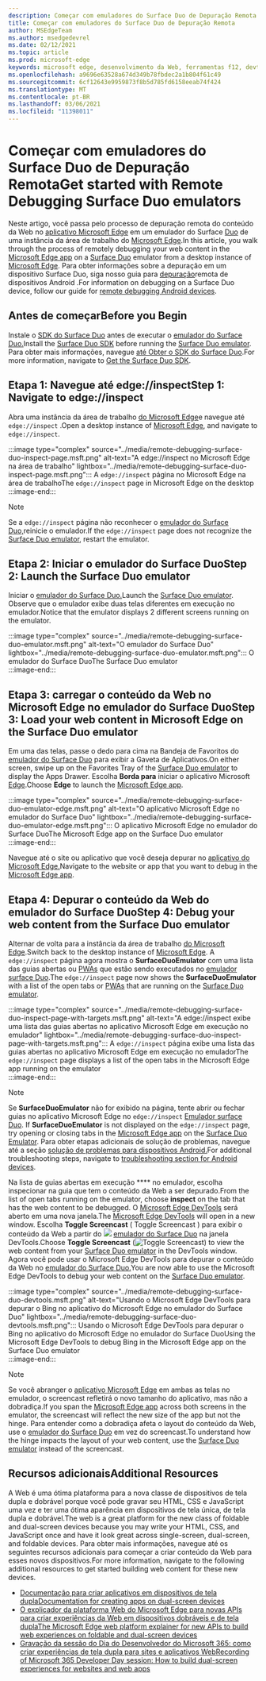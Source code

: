 ```yaml
---
description: Começar com emuladores do Surface Duo de Depuração Remota.
title: Começar com emuladores do Surface Duo de Depuração Remota
author: MSEdgeTeam
ms.author: msedgedevrel
ms.date: 02/12/2021
ms.topic: article
ms.prod: microsoft-edge
keywords: microsoft edge, desenvolvimento da Web, ferramentas f12, devtools, depuração remota, android, surface duo
ms.openlocfilehash: a9696e63528a674d349b78fbdec2a1b804f61c49
ms.sourcegitcommit: 6cf12643e9959873f8b5d785fd6158eeab74f424
ms.translationtype: MT
ms.contentlocale: pt-BR
ms.lasthandoff: 03/06/2021
ms.locfileid: "11398011"
---
```

# <a name="get-started-with-remote-debugging-surface-duo-emulators"></a><span data-ttu-id="140fe-104">Começar com emuladores do Surface Duo de Depuração Remota</span><span class="sxs-lookup"><span data-stu-id="140fe-104">Get started with Remote Debugging Surface Duo emulators</span></span>  

<span data-ttu-id="140fe-105">Neste artigo, você passa pelo processo de depuração remota do conteúdo da Web no [aplicativo Microsoft Edge][GooglePlayStoreAppsComMicrosoftEmmx] em um emulador do Surface [Duo][MicrosoftSurfaceDevicesSurfaceDuo] de uma instância da área de trabalho do [Microsoft Edge][MicrosoftEdge].</span><span class="sxs-lookup"><span data-stu-id="140fe-105">In this article, you walk through the process of remotely debugging your web content in the [Microsoft Edge app][GooglePlayStoreAppsComMicrosoftEmmx] on a [Surface Duo][MicrosoftSurfaceDevicesSurfaceDuo] emulator from a desktop instance of [Microsoft Edge][MicrosoftEdge].</span></span>  <span data-ttu-id="140fe-106">Para obter informações sobre a depuração em um dispositivo Surface Duo, siga nosso guia para [depuração][DevtoolsRemoteDebuggingMain]remota de dispositivos Android .</span><span class="sxs-lookup"><span data-stu-id="140fe-106">For information on debugging on a Surface Duo device, follow our guide for [remote debugging Android devices][DevtoolsRemoteDebuggingMain].</span></span>  

## <a name="before-you-begin"></a><span data-ttu-id="140fe-107">Antes de começar</span><span class="sxs-lookup"><span data-stu-id="140fe-107">Before you Begin</span></span>

<span data-ttu-id="140fe-108">Instale o [SDK do Surface Duo][MicrosoftDownload100847] antes de executar o [emulador do Surface Duo.][DualScreenAndroidUseEmulator]</span><span class="sxs-lookup"><span data-stu-id="140fe-108">Install the [Surface Duo SDK][MicrosoftDownload100847] before running the [Surface Duo emulator][DualScreenAndroidUseEmulator].</span></span>  <span data-ttu-id="140fe-109">Para obter mais informações, navegue [até Obter o SDK do Surface Duo][DualScreenAndroidGetDuoSdk].</span><span class="sxs-lookup"><span data-stu-id="140fe-109">For more information, navigate to [Get the Surface Duo SDK][DualScreenAndroidGetDuoSdk].</span></span>  

## <a name="step-1-navigate-to-edgeinspect"></a><span data-ttu-id="140fe-110">Etapa 1: Navegue até edge://inspect</span><span class="sxs-lookup"><span data-stu-id="140fe-110">Step 1: Navigate to edge://inspect</span></span>  

<span data-ttu-id="140fe-111">Abra uma instância da área de trabalho [do Microsoft Edge][MicrosoftEdge]e navegue até `edge://inspect` .</span><span class="sxs-lookup"><span data-stu-id="140fe-111">Open a desktop instance of [Microsoft Edge][MicrosoftEdge], and navigate to `edge://inspect`.</span></span>  

:::image type="complex" source="../media/remote-debugging-surface-duo-inspect-page.msft.png" alt-text="A edge://inspect no Microsoft Edge na área de trabalho" lightbox="../media/remote-debugging-surface-duo-inspect-page.msft.png":::
   <span data-ttu-id="140fe-113">A `edge://inspect` página no Microsoft Edge na área de trabalho</span><span class="sxs-lookup"><span data-stu-id="140fe-113">The `edge://inspect` page in Microsoft Edge on the desktop</span></span>  
:::image-end:::

> [!NOTE]
> <span data-ttu-id="140fe-114">Se a `edge://inspect` página não reconhecer o [emulador do Surface Duo,][DualScreenAndroidUseEmulator]reinicie o emulador.</span><span class="sxs-lookup"><span data-stu-id="140fe-114">If the `edge://inspect` page does not recognize the [Surface Duo emulator][DualScreenAndroidUseEmulator], restart the emulator.</span></span>  

## <a name="step-2-launch-the-surface-duo-emulator"></a><span data-ttu-id="140fe-115">Etapa 2: Iniciar o emulador do Surface Duo</span><span class="sxs-lookup"><span data-stu-id="140fe-115">Step 2: Launch the Surface Duo emulator</span></span>  

<span data-ttu-id="140fe-116">Iniciar o [emulador do Surface Duo.][DualScreenAndroidUseEmulator]</span><span class="sxs-lookup"><span data-stu-id="140fe-116">Launch the [Surface Duo emulator][DualScreenAndroidUseEmulator].</span></span>  <span data-ttu-id="140fe-117">Observe que o emulador exibe duas telas diferentes em execução no emulador.</span><span class="sxs-lookup"><span data-stu-id="140fe-117">Notice that the emulator displays 2 different screens running on the emulator.</span></span>  

:::image type="complex" source="../media/remote-debugging-surface-duo-emulator.msft.png" alt-text="O emulador do Surface Duo" lightbox="../media/remote-debugging-surface-duo-emulator.msft.png":::
   <span data-ttu-id="140fe-119">O emulador do Surface Duo</span><span class="sxs-lookup"><span data-stu-id="140fe-119">The Surface Duo emulator</span></span>  
:::image-end:::  

## <a name="step-3-load-your-web-content-in-microsoft-edge-on-the-surface-duo-emulator"></a><span data-ttu-id="140fe-120">Etapa 3: carregar o conteúdo da Web no Microsoft Edge no emulador do Surface Duo</span><span class="sxs-lookup"><span data-stu-id="140fe-120">Step 3: Load your web content in Microsoft Edge on the Surface Duo emulator</span></span>  

<span data-ttu-id="140fe-121">Em uma das telas, passe o dedo para cima na Bandeja de Favoritos do [emulador do Surface Duo][DualScreenAndroidUseEmulator] para exibir a Gaveta de Aplicativos.</span><span class="sxs-lookup"><span data-stu-id="140fe-121">On either screen, swipe up on the Favorites Tray of the [Surface Duo emulator][DualScreenAndroidUseEmulator] to display the Apps Drawer.</span></span>  <span data-ttu-id="140fe-122">Escolha **Borda para** iniciar o aplicativo Microsoft [Edge][GooglePlayStoreAppsComMicrosoftEmmx].</span><span class="sxs-lookup"><span data-stu-id="140fe-122">Choose **Edge** to launch the [Microsoft Edge app][GooglePlayStoreAppsComMicrosoftEmmx].</span></span>  

:::image type="complex" source="../media/remote-debugging-surface-duo-emulator-edge.msft.png" alt-text="O aplicativo Microsoft Edge no emulador do Surface Duo" lightbox="../media/remote-debugging-surface-duo-emulator-edge.msft.png":::
   <span data-ttu-id="140fe-124">O aplicativo Microsoft Edge no emulador do Surface Duo</span><span class="sxs-lookup"><span data-stu-id="140fe-124">The Microsoft Edge app on the Surface Duo emulator</span></span>  
:::image-end:::  

<span data-ttu-id="140fe-125">Navegue até o site ou aplicativo que você deseja depurar no [aplicativo do Microsoft Edge.][GooglePlayStoreAppsComMicrosoftEmmx]</span><span class="sxs-lookup"><span data-stu-id="140fe-125">Navigate to the website or app that you want to debug in the [Microsoft Edge app][GooglePlayStoreAppsComMicrosoftEmmx].</span></span>  

## <a name="step-4-debug-your-web-content-from-the-surface-duo-emulator"></a><span data-ttu-id="140fe-126">Etapa 4: Depurar o conteúdo da Web do emulador do Surface Duo</span><span class="sxs-lookup"><span data-stu-id="140fe-126">Step 4: Debug your web content from the Surface Duo emulator</span></span>  

<span data-ttu-id="140fe-127">Alternar de volta para a instância da área de trabalho [do Microsoft Edge][MicrosoftEdge].</span><span class="sxs-lookup"><span data-stu-id="140fe-127">Switch back to the desktop instance of [Microsoft Edge][MicrosoftEdge].</span></span>  <span data-ttu-id="140fe-128">A `edge://inspect` página agora mostra o **SurfaceDuoEmulator** com uma lista das guias abertas ou [PWAs][ProgressiveWebAppsIndex] que estão sendo executados no [emulador surface Duo][DualScreenAndroidUseEmulator].</span><span class="sxs-lookup"><span data-stu-id="140fe-128">The `edge://inspect` page now shows the **SurfaceDuoEmulator** with a list of the open tabs or [PWAs][ProgressiveWebAppsIndex] that are running on the [Surface Duo emulator][DualScreenAndroidUseEmulator].</span></span>  

:::image type="complex" source="../media/remote-debugging-surface-duo-inspect-page-with-targets.msft.png" alt-text="A edge://inspect exibe uma lista das guias abertas no aplicativo Microsoft Edge em execução no emulador" lightbox="../media/remote-debugging-surface-duo-inspect-page-with-targets.msft.png":::
   <span data-ttu-id="140fe-130">A `edge://inspect` página exibe uma lista das guias abertas no aplicativo Microsoft Edge em execução no emulador</span><span class="sxs-lookup"><span data-stu-id="140fe-130">The `edge://inspect` page displays a list of the open tabs in the Microsoft Edge app running on the emulator</span></span>  
:::image-end:::  

> [!NOTE]
> <span data-ttu-id="140fe-131">Se **SurfaceDuoEmulator** não for exibido na página, tente abrir ou fechar guias no aplicativo Microsoft Edge no `edge://inspect` [Emulador surface Duo][DualScreenAndroidUseEmulator]. [][GooglePlayStoreAppsComMicrosoftEmmx]</span><span class="sxs-lookup"><span data-stu-id="140fe-131">If **SurfaceDuoEmulator** is not displayed on the `edge://inspect` page, try opening or closing tabs in the [Microsoft Edge app][GooglePlayStoreAppsComMicrosoftEmmx] on the [Surface Duo Emulator][DualScreenAndroidUseEmulator].</span></span>  <span data-ttu-id="140fe-132">Para obter etapas adicionais de solução de problemas, navegue até a seção [solução de problemas para dispositivos Android.][DevtoolsRemoteDebuggingIndexTroubleshootingDevtoolsIsNotDetectingAndroidDevice]</span><span class="sxs-lookup"><span data-stu-id="140fe-132">For additional troubleshooting steps, navigate to [troubleshooting section for Android devices][DevtoolsRemoteDebuggingIndexTroubleshootingDevtoolsIsNotDetectingAndroidDevice].</span></span>  

<span data-ttu-id="140fe-133">Na lista de guias abertas em execução \*\*\*\* no emulador, escolha inspecionar na guia que tem o conteúdo da Web a ser depurado.</span><span class="sxs-lookup"><span data-stu-id="140fe-133">From the list of open tabs running on the emulator, choose **inspect** on the tab that has the web content to be debugged.</span></span>  <span data-ttu-id="140fe-134">O [Microsoft Edge DevTools][DevtoolsIndex] será aberto em uma nova janela.</span><span class="sxs-lookup"><span data-stu-id="140fe-134">The [Microsoft Edge DevTools][DevtoolsIndex] will open in a new window.</span></span>  <span data-ttu-id="140fe-135">Escolha **Toggle Screencast** \( Toggle Screencast \) para exibir o conteúdo da Web a partir do ![ ][ImageToggleScreencastIcon] [emulador do Surface Duo][DualScreenAndroidUseEmulator] na janela DevTools.</span><span class="sxs-lookup"><span data-stu-id="140fe-135">Choose **Toggle Screencast** \(![Toggle Screencast][ImageToggleScreencastIcon]\) to view the web content from your [Surface Duo emulator][DualScreenAndroidUseEmulator] in the DevTools window.</span></span>  <span data-ttu-id="140fe-136">Agora você pode usar o Microsoft Edge DevTools para depurar o conteúdo da Web no [emulador do Surface Duo.][DualScreenAndroidUseEmulator]</span><span class="sxs-lookup"><span data-stu-id="140fe-136">You are now able to use the Microsoft Edge DevTools to debug your web content on the [Surface Duo emulator][DualScreenAndroidUseEmulator].</span></span>  

:::image type="complex" source="../media/remote-debugging-surface-duo-devtools.msft.png" alt-text="Usando o Microsoft Edge DevTools para depurar o Bing no aplicativo do Microsoft Edge no emulador do Surface Duo" lightbox="../media/remote-debugging-surface-duo-devtools.msft.png":::
   <span data-ttu-id="140fe-138">Usando o Microsoft Edge DevTools para depurar o Bing no aplicativo do Microsoft Edge no emulador do Surface Duo</span><span class="sxs-lookup"><span data-stu-id="140fe-138">Using the Microsoft Edge DevTools to debug Bing in the Microsoft Edge app on the Surface Duo emulator</span></span>  
:::image-end:::  

> [!NOTE]
> <span data-ttu-id="140fe-139">Se você abranger o [aplicativo Microsoft Edge][GooglePlayStoreAppsComMicrosoftEmmx] em ambas as telas no emulador, o screencast refletirá o novo tamanho do aplicativo, mas não a dobradiça.</span><span class="sxs-lookup"><span data-stu-id="140fe-139">If you span the [Microsoft Edge app][GooglePlayStoreAppsComMicrosoftEmmx] across both screens in the emulator, the screencast will reflect the new size of the app but not the hinge.</span></span>  <span data-ttu-id="140fe-140">Para entender como a dobradiça afeta o layout do conteúdo da Web, use o [emulador do Surface Duo][DualScreenAndroidUseEmulator] em vez do screencast.</span><span class="sxs-lookup"><span data-stu-id="140fe-140">To understand how the hinge impacts the layout of your web content, use the [Surface Duo emulator][DualScreenAndroidUseEmulator] instead of the screencast.</span></span>  

## <a name="additional-resources"></a><span data-ttu-id="140fe-141">Recursos adicionais</span><span class="sxs-lookup"><span data-stu-id="140fe-141">Additional Resources</span></span>  

<span data-ttu-id="140fe-142">A Web é uma ótima plataforma para a nova classe de dispositivos de tela dupla e dobrável porque você pode gravar seu HTML, CSS e JavaScript uma vez e ter uma ótima aparência em dispositivos de tela única, de tela dupla e dobrável.</span><span class="sxs-lookup"><span data-stu-id="140fe-142">The web is a great platform for the new class of foldable and dual-screen devices because you may write your HTML, CSS, and JavaScript once and have it look great across single-screen, dual-screen, and foldable devices.</span></span>  <span data-ttu-id="140fe-143">Para obter mais informações, navegue até os seguintes recursos adicionais para começar a criar conteúdo da Web para esses novos dispositivos.</span><span class="sxs-lookup"><span data-stu-id="140fe-143">For more information, navigate to the following additional resources to get started building web content for these new devices.</span></span>  

*   [<span data-ttu-id="140fe-144">Documentação para criar aplicativos em dispositivos de tela dupla</span><span class="sxs-lookup"><span data-stu-id="140fe-144">Documentation for creating apps on dual-screen devices</span></span>][DualScreenIndex]  
*   [<span data-ttu-id="140fe-145">O explicador da plataforma Web do Microsoft Edge para novas APIs para criar experiências da Web em dispositivos dobráveis e de tela dupla</span><span class="sxs-lookup"><span data-stu-id="140fe-145">The Microsoft Edge web platform explainer for new APIs to build web experiences on foldable and dual-screen devices</span></span>][GithubMicrosoftedgeMsedgeexplainersFoldablesExplainer]  
*   [<span data-ttu-id="140fe-146">Gravação da sessão do Dia do Desenvolvedor do Microsoft 365: como criar experiências de tela dupla para sites e aplicativos Web</span><span class="sxs-lookup"><span data-stu-id="140fe-146">Recording of Microsoft 365 Developer Day session: How to build dual-screen experiences for websites and web apps</span></span>][YoutubeDxrzwsqxpvc]  

<!-- image links -->  

[ImageToggleScreencastIcon]: images/toggle-screencast-icon.msft.png  

<!-- links -->  

[DevtoolsIndex]: ../index.md "Ferramentas de desenvolvedor do Microsoft Edge (Chromium) | Microsoft Docs"  
[ProgressiveWebAppsIndex]: ../../progressive-web-apps-chromium/index.md "Aplicativos Web Progressivos no Windows | Microsoft Docs"  
[DevtoolsRemoteDebuggingMain]: ./index.md "Começar com a depuração remota de dispositivos Android | Microsoft Docs"  
[DevtoolsRemoteDebuggingIndexTroubleshootingDevtoolsIsNotDetectingAndroidDevice]: ./index.md#troubleshooting-devtools-is-not-detecting-the-android-device "Solução de problemas: o DevTools não está detectando o dispositivo Android - Começar com a depuração remota de dispositivos Android | Microsoft Docs"  

[DualScreenIndex]: /dual-screen/index "Criar aplicativos para dispositivos de tela | Microsoft Docs"  
[DualScreenAndroidUseEmulator]: /dual-screen/android/use-emulator "Use o emulador Surface DUo | Microsoft Docs"  
[DualScreenAndroidGetDuoSdk]: /dual-screen/android/get-duo-sdk "Obter o SDK do Surface Duo | Microsoft Docs"  

[MicrosoftEdge]: https://www.microsoft.com/edge "Apresentando o novo Microsoft Edge"  
[MicrosoftSurfaceDevicesSurfaceDuo]: https://www.microsoft.com/surface/devices/surface-duo "O novo Surface Duo | Microsoft Surface"  
[MicrosoftDownload100847]: https://www.microsoft.com/download/details.aspx?id=100847 "Baixar o Surface Duo SDK Preview Release | Centro de Download da Microsoft"  

[GooglePlayStoreAppsComMicrosoftEmmx]: https://play.google.com/store/apps/details?id=com.microsoft.emmx "Microsoft Edge: navegador da Web | GooglePlay"  

[GithubMicrosoftedgeMsedgeexplainersFoldablesExplainer]: https://github.com/MicrosoftEdge/MSEdgeExplainers/blob/master/Foldables/explainer.md "Primitivas da plataforma Web para experiências iluminadas em dispositivos dobráveis - MicrosoftEdge/MSEdgeExplainers | GitHub"  

[YoutubeDxrzwsqxpvc]: https://youtu.be/DXrZWsqXPVc "Como criar experiências de tela dupla para o site e aplicativos web | YouTube"  
